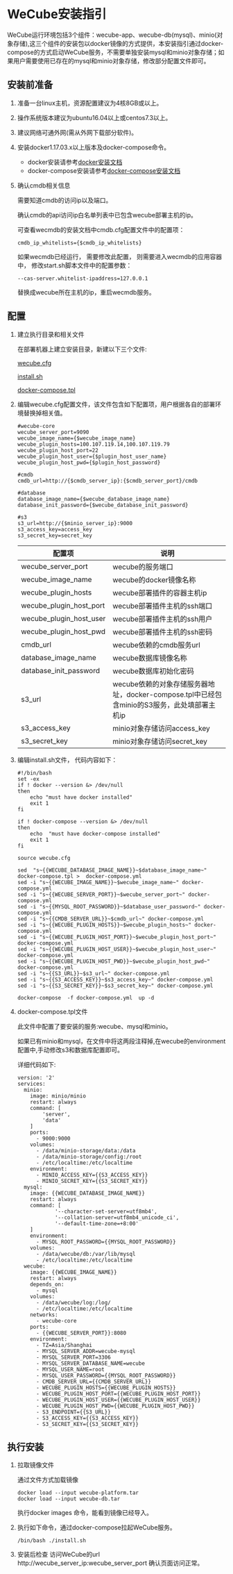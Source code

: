 # WeCube安装指引

WeCube运行环境包括3个组件：wecube-app、wecube-db(mysql)、minio(对象存储),这三个组件的安装包以docker镜像的方式提供，本安装指引通过docker-compose的方式启动WeCube服务，不需要单独安装mysql和minio对象存储；如果用户需要使用已存在的mysql和minio对象存储，修改部分配置文件即可。

## 安装前准备
1. 准备一台linux主机，资源配置建议为4核8GB或以上。
2. 操作系统版本建议为ubuntu16.04以上或centos7.3以上。
3. 建议网络可通外网(需从外网下载部分软件)。
4. 安装docker1.17.03.x以上版本及docker-compose命令。
     - docker安装请参考[docker安装文档](https://github.com/WeBankPartners/we-cmdb/blob/master/cmdb-wiki/docs/install/docker_install_guide.md)
     - docker-compose安装请参考[docker-compose安装文档](https://github.com/WeBankPartners/we-cmdb/blob/master/cmdb-wiki/docs/install/docker-compose_install_guide.md)
5. 确认cmdb相关信息
	
	需要知道cmdb的访问ip以及端口。

	确认cmdb的api访问ip白名单列表中已包含wecube部署主机的ip。
	
	可查看wecmdb的安装文档中cmdb.cfg配置文件中的配置项：
	```
	cmdb_ip_whitelists={$cmdb_ip_whitelists}
	```
	
	如果wecmdb已经运行， 需要修改此配置， 则需要进入wecmdb的应用容器中， 修改start.sh脚本文件中的配置参数：
	
	```
	--cas-server.whitelist-ipaddress=127.0.0.1
	```

	替换成wecube所在主机的ip，重启wecmdb服务。
	
## 配置
1. 建立执行目录和相关文件
   
   在部署机器上建立安装目录，新建以下三个文件:

   [wecube.cfg](../../../build/wecube.cfg)

   [install.sh](../../../build/install.sh)

   [docker-compose.tpl](../../../build/docker-compose.tpl)


2. 编辑wecube.cfg配置文件，该文件包含如下配置项，用户根据各自的部署环境替换掉相关值。

	```
	#wecube-core
	wecube_server_port=9090
	wecube_image_name={$wecube_image_name}
	wecube_plugin_hosts=100.107.119.14,100.107.119.79
	wecube_plugin_host_port=22
	wecube_plugin_host_user={$plugin_host_user_name}
	wecube_plugin_host_pwd={$plugin_host_password}
	
	#cmdb
	cmdb_url=http://{$cmdb_server_ip}:{$cmdb_server_port}/cmdb
	
	#database
	database_image_name={$wecube_database_image_name}
	database_init_password={$wecube_database_init_password}
	
	#s3
	s3_url=http://{$minio_server_ip}:9000
	s3_access_key=access_key
	s3_secret_key=secret_key
	```

	配置项                      |说明
	---------------------------|--------------------
	wecube_server_port         |wecube的服务端口
	wecube_image_name          |wecube的docker镜像名称
	wecube_plugin_hosts        |wecube部署插件的容器主机ip
	wecube_plugin_host_port    |wecube部署插件主机的ssh端口
	wecube_plugin_host_user    |wecube部署插件主机的ssh用户
	wecube_plugin_host_pwd     |wecube部署插件主机的ssh密码
	cmdb_url                   |wecube依赖的cmdb服务url
	database_image_name        |wecube数据库镜像名称
	database_init_password     |wecube数据库初始化密码
	s3_url                     |wecube依赖的对象存储服务器地址，docker-compose.tpl中已经包含minio的S3服务，此处填部署主机ip
	s3_access_key              |minio对象存储访问access_key
	s3_secret_key              |minio对象存储访问secret_key

3. 编辑install.sh文件， 代码内容如下：

	```
	#!/bin/bash
	set -ex
	if ! docker --version &> /dev/null
	then
	    echo "must have docker installed"
	    exit 1
	fi
	
	if ! docker-compose --version &> /dev/null
	then
	    echo  "must have docker-compose installed"
	    exit 1
	fi
	
	source wecube.cfg
	
	sed  "s~{{WECUBE_DATABASE_IMAGE_NAME}}~$database_image_name~" docker-compose.tpl >  docker-compose.yml  
	sed -i "s~{{WECUBE_IMAGE_NAME}}~$wecube_image_name~" docker-compose.yml  
	sed -i "s~{{WECUBE_SERVER_PORT}}~$wecube_server_port~" docker-compose.yml 
	sed -i "s~{{MYSQL_ROOT_PASSWORD}}~$database_user_password~" docker-compose.yml 
	sed -i "s~{{CMDB_SERVER_URL}}~$cmdb_url~" docker-compose.yml 
	sed -i "s~{{WECUBE_PLUGIN_HOSTS}}~$wecube_plugin_hosts~" docker-compose.yml
	sed -i "s~{{WECUBE_PLUGIN_HOST_PORT}}~$wecube_plugin_host_port~" docker-compose.yml
	sed -i "s~{{WECUBE_PLUGIN_HOST_USER}}~$wecube_plugin_host_user~" docker-compose.yml
	sed -i "s~{{WECUBE_PLUGIN_HOST_PWD}}~$wecube_plugin_host_pwd~" docker-compose.yml
	sed -i "s~{{S3_URL}}~$s3_url~" docker-compose.yml
	sed -i "s~{{S3_ACCESS_KEY}}~$s3_access_key~" docker-compose.yml
	sed -i "s~{{S3_SECRET_KEY}}~$s3_secret_key~" docker-compose.yml
	
	docker-compose  -f docker-compose.yml  up -d
	
	```

3. docker-compose.tpl文件
	
	此文件中配置了要安装的服务:wecube、mysql和minio。
	
	如果已有minio和mysql，在文件中将这两段注释掉,在wecube的environment配置中,手动修改s3和数据库配置即可。
	
	详细代码如下:
	```
	version: '2'
	services:
	  minio:
	    image: minio/minio
	    restart: always
	    command: [
	        'server',
	        'data'
	    ]
	    ports:
	      - 9000:9000
	    volumes:
	      - /data/minio-storage/data:/data    
	      - /data/minio-storage/config:/root
	      - /etc/localtime:/etc/localtime
	    environment:
	      - MINIO_ACCESS_KEY={{S3_ACCESS_KEY}}
	      - MINIO_SECRET_KEY={{S3_SECRET_KEY}}
	  mysql:
	    image: {{WECUBE_DATABASE_IMAGE_NAME}}
	    restart: always
	    command: [
	            '--character-set-server=utf8mb4',
	            '--collation-server=utf8mb4_unicode_ci',
	            '--default-time-zone=+8:00'
	    ]
	    environment:
	      - MYSQL_ROOT_PASSWORD={{MYSQL_ROOT_PASSWORD}}
	    volumes:
	      - /data/wecube/db:/var/lib/mysql
	      - /etc/localtime:/etc/localtime
	  wecube:
	    image: {{WECUBE_IMAGE_NAME}}
	    restart: always
	    depends_on:
	      - mysql
	    volumes:
	      - /data/wecube/log:/log/ 
	      - /etc/localtime:/etc/localtime
	    networks:
	      - wecube-core
	    ports:
	      - {{WECUBE_SERVER_PORT}}:8080
	    environment:
	      - TZ=Asia/Shanghai
	      - MYSQL_SERVER_ADDR=wecube-mysql
	      - MYSQL_SERVER_PORT=3306
	      - MYSQL_SERVER_DATABASE_NAME=wecube
	      - MYSQL_USER_NAME=root
	      - MYSQL_USER_PASSWORD={{MYSQL_ROOT_PASSWORD}}
	      - CMDB_SERVER_URL={{CMDB_SERVER_URL}}
	      - WECUBE_PLUGIN_HOSTS={{WECUBE_PLUGIN_HOSTS}}
	      - WECUBE_PLUGIN_HOST_PORT={{WECUBE_PLUGIN_HOST_PORT}}
	      - WECUBE_PLUGIN_HOST_USER={{WECUBE_PLUGIN_HOST_USER}}
	      - WECUBE_PLUGIN_HOST_PWD={{WECUBE_PLUGIN_HOST_PWD}}
	      - S3_ENDPOINT={{S3_URL}}
	      - S3_ACCESS_KEY={{S3_ACCESS_KEY}}
	      - S3_SECRET_KEY={{S3_SECRET_KEY}}
	```

## 执行安装
1. 拉取镜像文件
	
	通过文件方式加载镜像
	```
	docker load --input wecube-platform.tar
	docker load --input wecube-db.tar 
	```
	执行docker images 命令，能看到镜像已经导入。

1. 执行如下命令，通过docker-compose拉起WeCube服务。

	```
	/bin/bash ./install.sh
	```

2. 安装后检查
	访问WeCube的url http://wecube_server_ip:wecube_server_port 确认页面访问正常。


